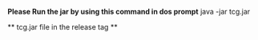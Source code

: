 **Please Run the jar by using this command in dos prompt**
java -jar tcg.jar

** tcg.jar file in the release tag **
